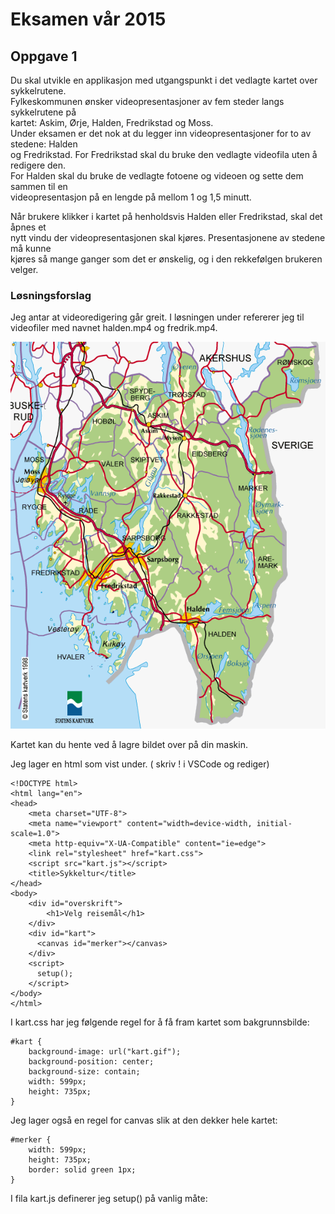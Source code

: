 # Eksamen vår 2015

## Oppgave 1

Du skal utvikle en applikasjon med utgangspunkt i det vedlagte kartet over sykkelrutene.  
Fylkeskommunen ønsker videopresentasjoner av fem steder langs sykkelrutene på  
kartet: Askim, Ørje, Halden, Fredrikstad og Moss.  
Under eksamen er det nok at du legger inn videopresentasjoner for to av stedene: Halden  
og Fredrikstad. For Fredrikstad skal du bruke den vedlagte videofila uten å redigere den.  
For Halden skal du bruke de vedlagte fotoene og videoen og sette dem sammen til en  
videopresentasjon på en lengde på mellom 1 og 1,5 minutt.

Når brukere klikker i kartet på henholdsvis Halden eller Fredrikstad, skal det åpnes et  
nytt vindu der videopresentasjonen skal kjøres. Presentasjonene av stedene må kunne  
kjøres så mange ganger som det er ønskelig, og i den rekkefølgen brukeren velger.

### Løsningsforslag

Jeg antar at videoredigering går greit. I løsningen under refererer jeg til videofiler med navnet halden.mp4 og fredrik.mp4.

![](/assets/stortkartostfold.gif)

Kartet kan du hente ved å lagre bildet over på din maskin.

Jeg lager en html som vist under. \( skriv ! i VSCode og rediger\)

```
<!DOCTYPE html>
<html lang="en">
<head>
    <meta charset="UTF-8">
    <meta name="viewport" content="width=device-width, initial-scale=1.0">
    <meta http-equiv="X-UA-Compatible" content="ie=edge">
    <link rel="stylesheet" href="kart.css">
    <script src="kart.js"></script>
    <title>Sykkeltur</title>
</head>
<body>
    <div id="overskrift">
        <h1>Velg reisemål</h1>
    </div>
    <div id="kart">
      <canvas id="merker"></canvas>
    </div>
    <script>
      setup();
    </script>
</body>
</html>
```

I kart.css har jeg følgende regel for å få fram kartet som bakgrunnsbilde:

```
#kart {
    background-image: url("kart.gif");
    background-position: center;
    background-size: contain;
    width: 599px;
    height: 735px;
}
```

Jeg lager også en regel for canvas slik at den dekker hele kartet:

```
#merker {
    width: 599px;
    height: 735px;
    border: solid green 1px;
}
```

I fila kart.js definerer jeg setup\(\) på vanlig måte:

```

```



